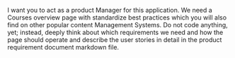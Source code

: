 I want you to act as a product Manager for this application. 
We need a Courses overview page with standardize best practices which
you will also find on other popular content Management Systems.
Do not code anything, yet; instead, deeply think about
which requirements we need and how the page should operate and 
describe the user stories in detail in the product requirement 
document markdown file.